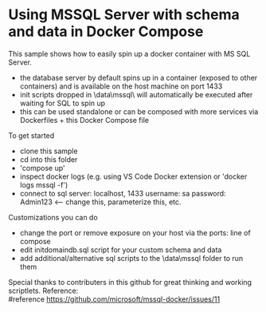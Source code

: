 # Using MSSQL Server with schema and data in Docker Compose

This sample shows how to easily spin up a docker container with MS SQL Server.  
- the database server by default spins up in a container (exposed to other containers) and is available on the host machine on port 1433
- init scripts dropped in \data\mssql\ will automatically be executed after waiting for SQL to spin up
- this can be used standalone or can be composed with more services via Dockerfiles + this Docker Compose file

To get started
- clone this sample
- cd into this folder
- 'compose up'
- inspect docker logs (e.g. using VS Code Docker extension or 'docker logs mssql -f')
- connect to sql
    server:  localhost, 1433
    username: sa
    password: Admin123   <-- change this, parameterize this, etc.

Customizations you can do
- change the port or remove exposure on your host via the ports: line of compose
- edit initdomaindb.sql script for your custom schema and data
- add additional/alternative sql scripts to the \data\mssql folder to run them

Special thanks to contributers in this github for great thinking and working scriptlets.  Reference:  
#reference https://github.com/microsoft/mssql-docker/issues/11
